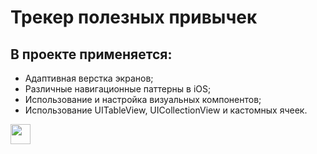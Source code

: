 # Трекер полезных привычек

## **В проекте применяется:**
* Адаптивная верстка экранов;
* Различные навигационные паттерны в iOS;
* Использование и настройка визуальных компонентов;
* Использование UITableView, UICollectionView и кастомных ячеек.

<img src="https://github.com/Pussmal/MyHabits/blob/main/screen/LaunchScreen.pn" height="32"/></h1>
